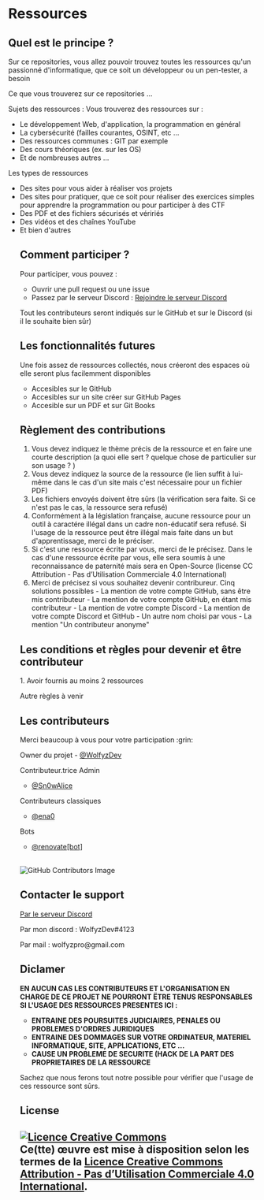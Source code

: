 # Ressources

<h2> Quel est le principe ? </h2>
<p> Sur ce repositories, vous allez pouvoir trouvez toutes les ressources qu'un passionné d'informatique, que ce soit un développeur ou un pen-tester, a besoin</p>
<p> Ce que vous trouverez sur ce repositories ... </p>
<p> Sujets des ressources : Vous trouverez des ressources sur : </p>
<ul>
  <li> Le développement Web, d'application, la programmation en général </li>
  <li> La cybersécurité (failles courantes, OSINT, etc ... </li>
  <li> Des ressources communes : GIT par exemple </li>
  <li> Des cours théoriques (ex. sur les OS)
  <li> Et de nombreuses autres ... </li>
</ul>
<p> Les types de ressources </p>
<ul>
  <li> Des sites pour vous aider à réaliser vos projets </li>
  <li> Des sites pour pratiquer, que ce soit pour réaliser des exercices simples pour apprendre la programmation ou pour participer à des CTF </li>
  <li> Des PDF et des fichiers sécurisés et véririés </li>
  <li> Des vidéos et des chaînes YouTube </li>
  <li> Et bien d'autres </li>
  
  <h2> Comment participer ? </h2>
  <p> Pour participer, vous pouvez : </p>
  <ul>
    <li> Ouvrir une pull request ou une issue </li>
    <li> Passez par le serveur Discord : <a href="https://discord.gg/xh7AhVKggm"> Rejoindre le serveur Discord </a></li>
  </ul>
  <p> Tout les contributeurs seront indiqués sur le GitHub et sur le Discord (si il le souhaite bien sûr) </p>
  
  <h2> Les fonctionnalités futures </h2>
  <p> Une fois assez de ressources collectés, nous créeront des espaces où elle seront plus facilemment disponibles </p>
  <ul>
    <li> Accesibles sur le GitHub </li>
    <li> Accesibles sur un site créer sur GitHub Pages </li>
    <li> Accesible sur un PDF et sur Git Books </li>
  </ul>
  
  <h2> Règlement des contributions </h2> 
  
  1. Vous devez indiquez le thème précis de la ressource et en faire une courte description (a quoi elle sert ? quelque chose de particulier sur son usage ? )
  2. Vous devez indiquez la source de la ressource (le lien suffit à lui-même dans le cas d'un site mais c'est nécessaire pour un fichier PDF) 
  3. Les fichiers envoyés doivent être sûrs (la vérification sera faite. Si ce n'est pas le cas, la ressource sera refusé)
  4. Conformément à la législation française, aucune ressource pour un outil à caractére illégal dans un cadre non-éducatif sera refusé. 
  Si l'usage de la ressource peut être illégal mais faite dans un but d'apprentissage, merci de le préciser.
  5. Si c'est une ressource écrite par vous, merci de le précisez. 
  Dans le cas d'une ressource écrite par vous, elle sera soumis à une reconnaissance de paternité mais sera en Open-Source (license CC Attribution - Pas d’Utilisation Commerciale 4.0 International) 
  6. Merci de précisez si vous souhaitez devenir contribureur. Cinq solutions possibles 
    - La mention de votre compte GitHub, sans être mis contributeur
    - La mention de votre compte GitHub, en étant mis contributeur
    - La mention de votre compte Discord
    - La mention de votre compte Discord et GitHub
    -  Un autre nom choisi par vous 
    - La mention "Un contributeur anonyme"
  
  <h2> Les conditions et règles pour devenir  et être contributeur </h2>
  1. Avoir fournis au moins 2 ressources 
  <p> Autre règles à venir </p>
  
  <h2> Les contributeurs </h2>
  <p> Merci beaucoup à vous pour votre participation :grin: </p>
  
  <p> Owner du projet - <a href="https://github.com/WolfyzDev"> @WolfyzDev </a> </p>
  <p> Contributeur.trice Admin </p>
  <ul>
    <li> <a href="https://github.com/Sn0wAlice"> @Sn0wAlice </a> </li>
  </ul>
  <p> Contributeurs classiques </p>
  <ul>
    <li> <a href="https://github.com/ena0">@ena0 </a> </li>
  </ul>
   <p> Bots </p>
  <ul>
    <li> <a href="https://github.com/apps/renovate">@renovate[bot] </a> </li>
  </ul>
  <br>
   
   ![GitHub Contributors Image](https://contrib.rocks/image?repo=WolfyzDev/Ressources)
  
  <h2> Contacter le support </h2>
  <a href="https://discord.gg/xh7AhVKggm"> Par le serveur Discord </a>
  <p> Par mon discord : WolfyzDev#4123 </p>
  <p> Par mail : wolfyzpro@gmail.com </p>
    
  <h2> Diclamer </h2
  <p><strong> EN AUCUN CAS LES CONTRIBUTEURS ET L'ORGANISATION EN CHARGE DE CE PROJET NE POURRONT ËTRE TENUS RESPONSABLES SI L'USAGE DES RESSOURCES PRESENTES ICI : </strong></p>
  <ul>
    <li> <strong>ENTRAINE DES POURSUITES JUDICIAIRES, PENALES OU PROBLEMES D'ORDRES JURIDIQUES</strong> </li>
    <li> <strong>ENTRAINE DES DOMMAGES SUR VOTRE ORDINATEUR, MATERIEL INFORMATIQUE, SITE, APPLICATIONS, ETC ...</strong> </li>
    <li> <strong>CAUSE UN PROBLEME DE SECURITE (HACK DE LA PART DES PROPRIETAIRES DE LA RESSOURCE</strong> </li>
  </ul>
  <p> Sachez que nous ferons tout notre possible pour vérifier que l'usage de ces ressource sont sûrs. 

   <h2> License <h2>
     
   <a rel="license" href="http://creativecommons.org/licenses/by-nc/4.0/"><img alt="Licence Creative Commons" style="border-width:0" src="https://i.creativecommons.org/l/by-nc/4.0/88x31.png" /></a><br />Ce(tte) œuvre est mise à disposition selon les termes de la <a rel="license" href="http://creativecommons.org/licenses/by-nc/4.0/">Licence Creative Commons Attribution - Pas d’Utilisation Commerciale 4.0 International</a>.
